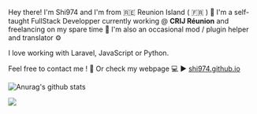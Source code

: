 Hey there! I'm Shi974 and I'm from :reunion: Reunion Island ( :fr: ) :palm_tree: I'm a self-taught FullStack Developper currently working @ <b>CRIJ Réunion</b> and freelancing on my spare time :briefcase: I'm also an occasional mod / plugin helper and translator :gear:

I love working with Laravel, JavaScript or Python.

Feel free to contact me ! :wave: Or check my webpage :computer: :arrow_forward: [shi974.github.io](https://shi974.github.io)

![Anurag's github stats](https://github-readme-stats.vercel.app/api?username=Shi974&count_private=true&show_icons=true&theme=cobalt) <br/>

<a href="https://github.com/anuraghazra/github-readme-stats">
  <img align="center" src="https://github-readme-stats.vercel.app/api/top-langs/?username=Shi974&langs_count=6&layout=compact" />
</a>
